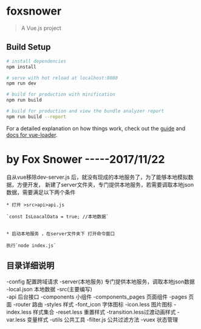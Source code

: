 # foxsnower

> A Vue.js project

## Build Setup

``` bash
# install dependencies
npm install

# serve with hot reload at localhost:8080
npm run dev

# build for production with minification
npm run build

# build for production and view the bundle analyzer report
npm run build --report
```

For a detailed explanation on how things work, check out the [guide](http://vuejs-templates.github.io/webpack/) and [docs for vue-loader](http://vuejs.github.io/vue-loader).

# by Fox Snower -----2017/11/22

自从vue移除dev-server.js 后，就没有现成的本地服务了，为了能够本地模拟数据，方便开发，
新建了server文件夹，专门提供本地服务，若需要调取本地json数据，需要满足以下两个条件

	* 打开 >src>api>api.js    

	`const IsLoacalData = true; //本地数据`


	* 启动本地服务 ，在server文件夹下 打开命令窗口

	执行`node index.js`

## 目录详细说明

  -config             配置跨域请求
  -server(本地服务)   专门提供本地服务，调取本地json数据
  	-local.json       本地数据
	-src(主要编写)      
		-api 							后台接口
		-components 			小组件
		-components_pages 页面组件
		-pages 						页面
		-router           路由
		-styles           样式
			-font_icon      字体图标
			-icon.less      图片图标
			-index.less     样式集合
			-reset.less     重置样式
			-transition.less过渡动画样式
			-var.less       变量样式
		-utils            公共工具
			-filter.js      公共过滤方法
		-vuex             状态管理




